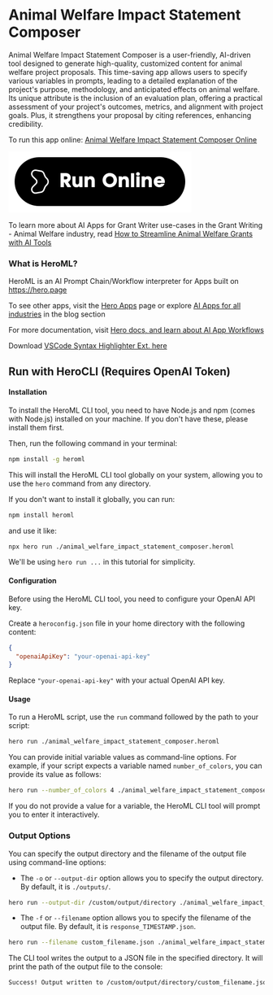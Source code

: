 # Animal Welfare Impact Statement Composer

Animal Welfare Impact Statement Composer is a user-friendly, AI-driven tool designed to generate high-quality, customized content for animal welfare project proposals. This time-saving app allows users to specify various variables in prompts, leading to a detailed explanation of the project's purpose, methodology, and anticipated effects on animal welfare. Its unique attribute is the inclusion of an evaluation plan, offering a practical assessment of your project's outcomes, metrics, and alignment with project goals. Plus, it strengthens your proposal by citing references, enhancing credibility.

To run this app online: [Animal Welfare Impact Statement Composer Online](https://hero.page/app/animal-welfare-impact-statement-composer-ai-driven-animal-welfare-evaluation-tool/B2mTiAO8k2NtfUTm7HXi)

[![Run Animal Welfare Impact Statement Composer Online](/assets/run.svg)](https://hero.page/app/animal-welfare-impact-statement-composer-ai-driven-animal-welfare-evaluation-tool/B2mTiAO8k2NtfUTm7HXi)

To learn more about AI Apps for Grant Writer use-cases in the Grant Writing - Animal Welfare industry, read [How to Streamline Animal Welfare Grants with AI Tools](https://hero.page/blog/ai/grant-writing-animal-welfare/how-to-streamline-animal-welfare-grants-with-ai-tools/170903)

### What is HeroML?
HeroML is an AI Prompt Chain/Workflow interpreter for Apps built on https://hero.page 

To see other apps, visit the [Hero Apps](https://hero.page/apps) page or explore [AI Apps for all industries](https://hero.page/blog) in the blog section

For more documentation, visit [Hero docs, and learn about AI App Workflows](https://hero.page/tutorials/introduction-to-heroml)

Download [VSCode Syntax Highlighter Ext. here](https://marketplace.visualstudio.com/items?itemName=hero-page.heroml)

## Run with HeroCLI (Requires OpenAI Token)

#### Installation

To install the HeroML CLI tool, you need to have Node.js and npm (comes with Node.js) installed on your machine. If you don't have these, please install them first. 

Then, run the following command in your terminal:

```bash
npm install -g heroml
```

This will install the HeroML CLI tool globally on your system, allowing you to use the `hero` command from any directory.

If you don't want to install it globally, you can run:

```bash
npm install heroml
```

and use it like:

```bash
npx hero run ./animal_welfare_impact_statement_composer.heroml
```

We'll be using `hero run ...` in this tutorial for simplicity.

#### Configuration

Before using the HeroML CLI tool, you need to configure your OpenAI API key. 

Create a `heroconfig.json` file in your home directory with the following content:

```json
{
  "openaiApiKey": "your-openai-api-key"
}
```

Replace `"your-openai-api-key"` with your actual OpenAI API key.

#### Usage

To run a HeroML script, use the `run` command followed by the path to your script:

```bash
hero run ./animal_welfare_impact_statement_composer.heroml
```

You can provide initial variable values as command-line options. For example, if your script expects a variable named `number_of_colors`, you can provide its value as follows:

```bash
hero run --number_of_colors 4 ./animal_welfare_impact_statement_composer.heroml
```

If you do not provide a value for a variable, the HeroML CLI tool will prompt you to enter it interactively.

### Output Options

You can specify the output directory and the filename of the output file using command-line options:

- The `-o` or `--output-dir` option allows you to specify the output directory. By default, it is `./outputs/`.

```bash
hero run --output-dir /custom/output/directory ./animal_welfare_impact_statement_composer.heroml
```

- The `-f` or `--filename` option allows you to specify the filename of the output file. By default, it is `response_TIMESTAMP.json`.

```bash
hero run --filename custom_filename.json ./animal_welfare_impact_statement_composer.heroml
```

The CLI tool writes the output to a JSON file in the specified directory. It will print the path of the output file to the console:

```bash
Success! Output written to /custom/output/directory/custom_filename.json
```

